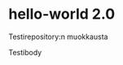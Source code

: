 # hello-world 2.0
Testirepository:n muokkausta

<html>
  <head>
  <title> <b>Uber</b> </title> 
  </head> 
  <body> Testibody
  </body> 
</html>
